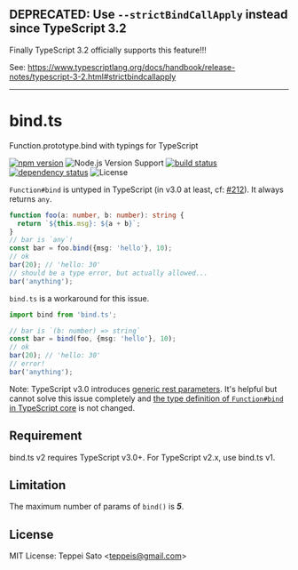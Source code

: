 ## DEPRECATED: Use `--strictBindCallApply` instead since TypeScript 3.2

Finally TypeScript 3.2 officially supports this feature!!!

See: https://www.typescriptlang.org/docs/handbook/release-notes/typescript-3-2.html#strictbindcallapply

----
# bind.ts

Function.prototype.bind with typings for TypeScript

[![npm version][npm-image]][npm-url]
![Node.js Version Support][node-version]
[![build status][circleci-image]][circleci-url]
[![dependency status][deps-image]][deps-url]
![License][license]

`Function#bind` is untyped in TypeScript (in v3.0 at least, cf: [#212](https://github.com/Microsoft/TypeScript/issues/212)).
It always returns `any`.

```typescript
function foo(a: number, b: number): string {
  return `${this.msg}: ${a + b}`;
}
// bar is `any`!
const bar = foo.bind({msg: 'hello'}, 10);
// ok
bar(20); // 'hello: 30'
// should be a type error, but actually allowed...
bar('anything');
```

`bind.ts` is a workaround for this issue.

```typescript
import bind from 'bind.ts';

// bar is `(b: number) => string`
const bar = bind(foo, {msg: 'hello'}, 10);
// ok
bar(20); // 'hello: 30'
// error!
bar('anything');
```

Note: TypeScript v3.0 introduces [generic rest parameters](https://github.com/Microsoft/TypeScript/wiki/What's-new-in-TypeScript#generic-rest-parameters). It's helpful but cannot solve this issue completely and [the type definition of `Function#bind` in TypeScript core](https://github.com/Microsoft/TypeScript/blob/v3.0.3/src/lib/es5.d.ts#L273) is not changed.

## Requirement

bind.ts v2 requires TypeScript v3.0+.
For TypeScript v2.x, use bind.ts v1.

## Limitation

The maximum number of params of `bind()` is **_5_**.

## License

MIT License: Teppei Sato &lt;teppeis@gmail.com&gt;

[npm-image]: https://img.shields.io/npm/v/bind.ts.svg
[npm-url]: https://npmjs.org/package/bind.ts
[npm-downloads-image]: https://img.shields.io/npm/dm/bind.ts.svg
[circleci-image]: https://circleci.com/gh/teppeis/bind.ts.svg?style=shield
[circleci-url]: https://circleci.com/gh/teppeis/bind.ts
[deps-image]: https://img.shields.io/david/teppeis/bind.ts.svg
[deps-url]: https://david-dm.org/teppeis/bind.ts
[node-version]: https://img.shields.io/badge/Node.js%20support-v6,v8,v10-brightgreen.svg
[license]: https://img.shields.io/npm/l/bind.ts.svg

